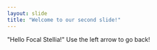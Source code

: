 ```yaml
---
layout: slide
title: "Welcome to our second slide!"
---
```

"Hello Focal Stellia!"
Use the left arrow to go back!
